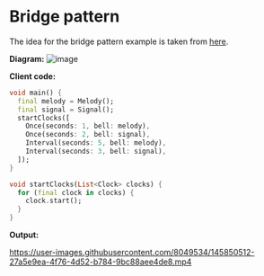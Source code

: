 # Bridge pattern
The idea for the bridge pattern example is taken from [here](https://habr.com/ru/post/85137/).

**Diagram:**
![image](https://user-images.githubusercontent.com/8049534/145851578-f6e95355-e2b3-4f94-bda2-c2d1d0de8935.png)

**Client code:**
```dart
void main() {
  final melody = Melody();
  final signal = Signal();
  startClocks([
    Once(seconds: 1, bell: melody),
    Once(seconds: 2, bell: signal),
    Interval(seconds: 5, bell: melody),
    Interval(seconds: 3, bell: signal),
  ]);
}

void startClocks(List<Clock> clocks) {
  for (final clock in clocks) {
    clock.start();
  }
}
```

**Output:**

https://user-images.githubusercontent.com/8049534/145850512-27a5e9ea-4f76-4d52-b784-9bc88aee4de8.mp4
